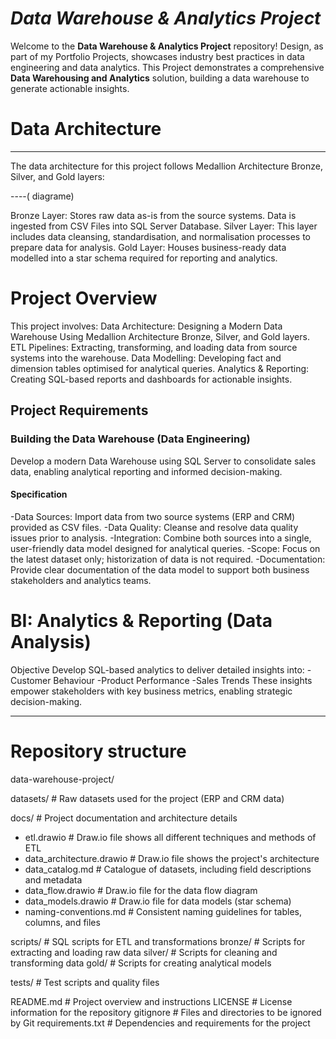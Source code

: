# *Data Warehouse & Analytics Project* 
Welcome to the **Data Warehouse & Analytics Project** repository!
Design, as part of my Portfolio Projects, showcases industry best practices in data engineering and data analytics.
This Project demonstrates a comprehensive **Data Warehousing and Analytics** solution, building a data warehouse to generate actionable insights. 

# Data Architecture
--------------------------------------------------------------------------------------------------------------------------------------------------------------------
The data architecture for this project follows Medallion Architecture Bronze, Silver, and Gold layers:

----( diagrame)

Bronze Layer: Stores raw data as-is from the source systems. Data is ingested from CSV Files into SQL Server Database.
Silver Layer: This layer includes data cleansing, standardisation, and normalisation processes to prepare data for analysis.
Gold Layer: Houses business-ready data modelled into a star schema required for reporting and analytics.

# Project Overview
This project involves:
Data Architecture: Designing a Modern Data Warehouse Using Medallion Architecture Bronze, Silver, and Gold layers.
ETL Pipelines: Extracting, transforming, and loading data from source systems into the warehouse.
Data Modelling: Developing fact and dimension tables optimised for analytical queries.
Analytics & Reporting: Creating SQL-based reports and dashboards for actionable insights.

## Project Requirements

### Building the Data Warehouse (Data Engineering)
Develop a modern Data Warehouse using SQL Server to consolidate sales data, enabling analytical reporting and informed decision-making.

#### Specification
-Data Sources: Import data from two source systems (ERP and CRM) provided as CSV files.
-Data Quality: Cleanse and resolve data quality issues prior to analysis.
-Integration: Combine both sources into a single, user-friendly data model designed for analytical queries.
-Scope: Focus on the latest dataset only; historization of data is not required.
-Documentation: Provide clear documentation of the data model to support both business stakeholders and analytics teams.

# BI: Analytics & Reporting (Data Analysis)
Objective
Develop SQL-based analytics to deliver detailed insights into:
-Customer Behaviour
-Product Performance
-Sales Trends
These insights empower stakeholders with key business metrics, enabling strategic decision-making.



--------------------------------------------------------------------------------------------------------------------------------------------------------------------

# Repository structure

data-warehouse-project/

datasets/                            # Raw datasets used for the project (ERP and CRM data)

docs/                                # Project documentation and architecture details
   - etl.drawio                      # Draw.io file shows all different techniques and methods of ETL
   - data_architecture.drawio        # Draw.io file shows the project's architecture
   - data_catalog.md                 # Catalogue of datasets, including field descriptions and metadata
   - data_flow.drawio                # Draw.io file for the data flow diagram
   - data_models.drawio              # Draw.io file for data models (star schema)
   - naming-conventions.md           # Consistent naming guidelines for tables, columns, and files

scripts/                             # SQL scripts for ETL and transformations
bronze/                              # Scripts for extracting and loading raw data
silver/                              # Scripts for cleaning and transforming data
gold/                                # Scripts for creating analytical models

tests/                               # Test scripts and quality files

 README.md                           # Project overview and instructions
 LICENSE                             # License information for the repository
 gitignore                           # Files and directories to be ignored by Git
 requirements.txt                    # Dependencies and requirements for the project



